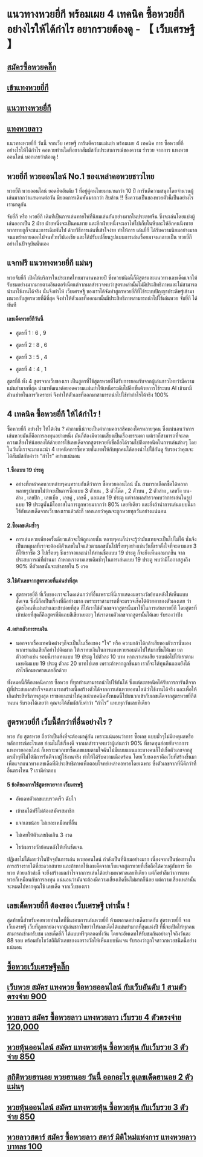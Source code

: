 # แนวทางหวยยี่กี พร้อมเผย 4 เทคนิค ซื้อหวยยี่กี อย่างไรให้ได้กำไร อยากรวยต้องดู - 【 เว็บเศรษฐี 】

## [สมัครซื้อหวยคลิ๊ก](https://www.xn--289-2ll3f3ai1h5d.com/register/@win289_m01)

## [เข้าแทงหวยยี่กี](https://www.xn--289-2ll3f3ai1h5d.com/register/@win289_m01)

## [แนวทางหวยยี่กี](https://www.xn--289-2ll3f3ai1h5d.com/register/@win289_m01)
 
## [แทงหวยลาว](https://ruaygod.com/%e0%b8%ab%e0%b8%a7%e0%b8%a2%e0%b8%a5%e0%b8%b2%e0%b8%a7/)
 
แนวทางหวยยี่กี วันนี้ จากเว็บ เศรษฐี การันตีความแม่นยำ พร้อมเผย 4 เทคนิค การ ซื้อหวยยี่กี อย่างไรให้ได้กำไร คอหวยท่านใดที่อยากสัมผัสกับประสบการณ์ของความ ร่ำรวย จากการ แทงหวยออนไลน์ บอกเลยว่าต้องดู !

## หวยยี่กี หวยออนไลน์ No.1 ของเหล่าคอหวยชาวไทย

หวยยี่กี หวยออนไลน์ ยอดฮิตอันดับ 1 ที่อยู่คู่คนไทยมานานกว่า 10 ปี การันตีความสนุกโดยจำนวนผู้เล่นมากกว่าแสนคนต่อวัน มียอดการเดิมพันมากกว่า สิบล้าน !! ซึ่งความเป็นของหวยตัวนี้เป็นอย่างไร เรามาดูกัน

จับยี่กี หรือ หวยยี่กี เดิมทีเป็นการเล่นทายไพ่ที่นิยมเล่นกันอย่างมากในประเทศจีน ซึ่งจะเล่นโดยแบ่งผู้เล่นออกเป็น 2 ฝ่าย ฝ่ายหนึ่งจะเป็นคนทาย และอีกฝ่ายหนึ่งจะเอาไพ่ไปเก็บในหีบละให้อีกคนนึงทาย หากทายถูก็จะชนะการเดิมพันไป ด้วยวิธีการเล่นที่เข้าใจง่าย ทำให้การ เล่นยี่กี ได้รับความนิยมอย่างมากจนแพร่หลายออกไปจนทั่วทวีปเอเชีย และได้ปรับเปลี่ยนรูปแบบการเล่นเรื่อยมาจนกลายเป็น หวยยี่กี อย่างในปัจจุบันนั่นเอง

## แจกฟรี แนวทางหวยยี่กี แม่นๆ

หวยจับยี่กี เปิดให้บริการในประเทศไทยมานานหลายปี ซึ่งหวยชนิดนี้ก็มีสูตรและแนวทางเลขเด็ดแจกให้รับชมอย่างมากมายตามอินเตอร์เน็ตแต่จากผลสำรวจพบว่าสูตรเหล่านั้นไม่มีประสิทธิภาพและไม่สามารถนำมาใช้งานได้จริง นั่นจึงทำให้ เว็บเศรษฐี ของเราได้จัดทำสูตรหวยยี่กีที่ใช้ระบบปัญญาประดิษฐ์เข้ามาผนวกกับสูตรหวยที่ดีที่สุด จึงทำให้ตัวเลขที่ออกมานั้นมีประสิทธิภาพสามารถนำไปใช้เล่นหวย จับยี่กี ได้ทันที

#### เลขเด็ดหวยยี่กีวันนี้

- สูตรที่ 1 : 6 , 9

- สูตรที่ 2 : 8 , 6

- สูตรที่ 3 : 5 , 4

- สูตรที่ 4 : 4 , 1

สูตรยี่กี ทั้ง 4 สูตรจากเว็บของเรา เป็นสูตรที่ใช้สูตรหวยที่ได้รับการยอมรับจากผู้เล่นชาวไทยว่ามีความแม่นยำมากที่สุด นำมาพัฒนาต่อยอดความแม่นยำให้เหนือระดับไปอีกขั้นด้วยการใช้ระบบ AI เข้ามามีส่วนช่วยในการวิเคราะห์ จึงทำให้ตัวเลขที่ออกมาสามารถนำไปใช้ทำกำไรได้จริง 100%

## 4 เทคนิค ซื้อหวยยี่กี ให้ได้กำไร !

ซื้อหวยยี่กี อย่างไร ให้ได้เงิน ? คำถามนี้น่าจะเป็นคำถามคลาสสิคของใครหลายๆคน ซึ่งแน่นอนว่าการเล่นหวยมันก็คือการลงทุนอย่างหนึ่ง มันก็ต้องมีความเสี่ยงเป็นเรื่องธรรมดา แต่เราก็สามารถที่จะลดความเสี่ยงให้น้อยลงได้ด้วยการใช้เลขเด็ดจากสูตรหวยที่เชื่อถือได้รวมไปถึงเทคนิคในการเล่นต่างๆ โดยในวันนี้เราจะมาแนะนำ 4 เทคนิคการซื้อหวยขั้นเทพให้กับทุกคนได้ลองนำไปใช้กันดู รับรองว่าคุณจะได้สัมผัสกับคำว่า “กำไร” อย่างแน่นอน

#### 1.ซื้อแบบ 19 ประตู

- อย่างที่เหล่าคอหวยหล่ายๆคนทราบกันดีว่าการ ซื้อหวยออนไลน์ นั้น สามารถเลือกซื้อได้หลากหลายรูปแบบไม่ว่าจะเป็นการซื้อแบบ 3 ตัวบน , 3 ตัวโต๊ด , 2 ตัวบน , 2 ตัวล่าง , เลขวิ่ง บน-ล่าง , เลขปัก , เลขเบิ้ล , เลขคู่ , เลขคี่ , และเลข 19 ประตู แต่จากผลสำรวจพบว่าการเล่นในรูปแบบ 19 ประตูนั้นมีโอกาสในการถูกหวยมากกว่า 80% เลยทีเดียว และยิ่งถ้านำการเล่นแบบนี้มาใช้กับเลขเด็ดจากเว็บของเราแล้วล่ะก็ บอกเลยว่าคุณจะถูกหวยทุกวันอย่างแน่นอน

#### 2.ซื้อเลขเดิมซ้ำๆ

- การเล่นหวยเพียงครั้งเดียวแล้วจะให้ถูกเลยนั้น หลายๆคนก็น่าจะรู้ว่ามันแทบจะเป็นไปไม่ได้ นั่นจึงเป็นเหตุผลที่เราจะต้องมีตัวเลขในใจแล้วตามเลขนั้นไปเรื่อยๆอย่างเช่นวันนี้เราตั้งใจที่จะตามเลข 3 ก็ให้เราซื้อ 3 ไปเรื่อยๆ ซึ่งเราจอแนะนำให้ท่านซื้อแบบ 19 ประตู ก็จะยิ่งเห็นผลมากขึ้น จากประสบการณ์ที่ผ่านมา ถ้าหากเราตามเลขเดิมซ้ำๆในการเล่นแบบ 19 ประตู พบว่ามีโอกาสสูงถึง 90% ที่ตัวเลขนั้นจะเข้าภายใน 5 งวด

#### 3.ใช้ตัวเลขจากสูตรหวยที่แม่นยำที่สุด

- สูตรหวยยี่กี ที่เว็บของเราจะโดดเด่นกว่าที่อื่นเพราะที่นี่เราแสดงผลรางวัลย้อนหลังให้เห็นแบบชัดเจน ซึ่งนี่ถือเป็นเรื่องที่ดีอย่างมาก เพราะเราสามารถที่จะตรวจเช็คได้ด้วยตาของตัวเองเลย ว่าสูตรไหนที่แม่นยำและเข้าบ่อยที่สุด ก็ให้เราใช้ตัวเลขจากสูตรนั้นมาใช้ในการเล่นหวยยี่กี โดยสูตรที่เข้าบ่อยที่สุดก็คือสูตรที่มีแถบสีเขียวเยอะๆ ให้เราตามตัวเลขจากสูตรนั้นได้เลย รับรองว่าปัง

#### 4.อย่ากลัวการทบเงิน

- นอกจากเรื่องเทคนิคต่างๆก็จะเป็นในเรื่องของ “ใจ” หรือ ความกล้าได้กล้าเสียของตัวเรานั่นเอง หากเราเล่นเสียก็อย่าไปคิดมาก ให้เราทบเงินในการแทงหวยรอบต่อไปให้มากขึ้นได้เลย ยกตัวอย่างเช่น รอบนี้เราแทงแบบ 19 ประตู ไปตัวละ 10 บาท หากเราเล่นเสีย รอบต่อไปให้เราตามเลขเดิมแบบ 19 ประตู ตัวละ 20 บาทไปเลย เพราะถ้าหากถูกขึ้นมา เราก็จะได้ทุนคืนแถมยังได้กำไรอีกมหาศาลเลยอีกด้วย

ทั้งหมดนี้ก็คือเทคนิคการ ซื้อหวย ที่ทุกท่านสามารถนำไปใช้กันได้ ซึ่งแต่ละเทคนิคได้รับการการันตีจากผู้ที่ประสบผลสำเร็จจนสามารถสร้างเนื้อสร้างตัวได้จากการเล่นหวยออนไลน์ว่าใช้งานได้จริง และเพื่อให้เกิดประสิทธิภาพสูงสุด เราขอแนะนำให้คุณนำเทคนิคทั้งหมดนี้ไปผนวกเข้ากับเลขเด็ดจากสูตรหวยยี่กีด้านบน รับรองได้เลยว่า คุณจะได้สัมผัสกับคำว่า “กำไร” แทบทุกวันเลยทีเดียว

## สูตรหวยยี่กี เว็บนี้ดีกว่าที่อื่นอย่างไร ?

หวย กับ สูตรหวย ถือว่าเป็นสิ่งที่จะต้องมาคู่กัน เพราะแน่นอนว่าการ ซื้อเลข แบบมั่วๆไม่มีเหตุผลหรือหลักการณ์อะไรเลย ย่อมไม่ใช่เรื่องดี จากผลสำรวจพบว่าผู้เล่นกว่า 90% ที่ขาดทุนย่อยยับจากการ แทงหวยออนไลน์ ก็เพราะพวกเขาซื้อเลขแบบตามใจฉันไม่มีแบบแผนและบางคนก็ไปเชื่อตัวเลขจากสูตรมั่วๆที่ไม่ได้มีการรันตีจากผู้ใช้งานจริง ทำให้ได้รับความเดือดร้อน โดยเว็บของเราคือเว็บที่สร้างขึ้นมาเพื่อแจกแนวทางเลขเด็ดที่มีประสิทธิภาพเพื่อตอบโจทย์เหล่าคอหวยโดยเฉพาะ ซึ่งตัวเลขจากที่นี่ดีกว่าที่อื่นตรงไหน ? เรามีคำตอบ

#### 5 ข้อดีของการใช้สูตรหวยจาก เว็บเศรษฐี

- อัพเดทตัวเลขแบบรวดเร็ว ฉับไว

- เข้าชมได้ฟรีไม่ต้องสมัครสมาชิก

- แจกเลขน้อย ไม่เยอะเหมือนที่อื่น

- ไม่เคยให้ตัวเลขผิดเกิน 3 งวด

- โชว์ผลรางวัลย้อนหลังให้เห็นชัดเจน

ปฏิเสธไม่ได้เลยว่าในปัจจุบันการเล่น หวยออนไลน์ กำลังเป็นที่นิยมอย่างมาก เนื่องจากเป็นช่องทางในการสร้างรายได้ที่สะดวกสบาย และถ้าหากใช้เลขเด็ดจากเว็บแจกสูตรหวยที่เชื่อถือได้ควบคู่กับการ ซื้อหวย ด้วยแล้วล่ะก็ จะยิ่งสร้างผลกำไรจากการเล่นได้อย่างมหาศาลเลยทีเดียว แต่ก็อย่าลืมว่าการแทงหวยก็เหมือนกับการลงทุน แน่นอนว่ามันจะต้องมีความเสี่ยงเกิดขึ้นไม่มากก็น้อย แต่ความเสี่ยงเหล่านั้นจะหมดไปหากคุณใช้ เลขเด็ด จากเว็บของเรา

## เลขเด็ดหวยยี่กี ต้องของ เว็บเศรษฐี เท่านั้น !

สุดท้ายนี้สำหรับคอหวยท่านใดที่ชื่นชอบการเล่นหวยยี่กี ห้ามพลาดอย่างเด็ดขาดกับ สูตรหวยยี่กี จาก เว็บเศรษฐี เว็บที่ถูกยกย่องจากผู้เล่นชาวไทยว่าให้เลขเด็ดได้แม่นยำมากที่สุดแห่งปี ที่นี่จะเปิดให้ทุกคนสามารถเข้ามารับชม เลขเด็ดยี่กี ได้แบบฟรีๆตลอดทั้งวัน โดยจะอัพเดทให้รับชมกันอย่างจุใจถึงวันละ 88 รอบ พร้อมกับโชว์สถิติตัวเลขของผลรางวัลให้เห็นแบบชัดเจน รับรองว่าถูกใจสาวกหวยชนิดนี้อย่างแน่นอน

## [ซื้อหวยเว็บเศรษฐีคลิ๊ก ](https://www.xn--289-2ll3f3ai1h5d.com/register/@win289_m01)

## [เว็บหวย สมัคร แทงหวย ซื้อหวยออนไลน์ กับเว็บอันดับ 1 สามตัวตรงจ่าย 900](https://atom.io/themes/%E0%B9%80%E0%B8%A7%E0%B9%87%E0%B8%9A%E0%B8%AB%E0%B8%A7%E0%B8%A2%20%E0%B8%AA%E0%B8%A1%E0%B8%B1%E0%B8%84%E0%B8%A3%20%E0%B9%81%E0%B8%97%E0%B8%87%E0%B8%AB%E0%B8%A7%E0%B8%A2%20%E0%B8%8B%E0%B8%B7%E0%B9%89%E0%B8%AD%E0%B8%AB%E0%B8%A7%E0%B8%A2%E0%B8%AD%E0%B8%AD%E0%B8%99%E0%B9%84%E0%B8%A5%E0%B8%99%E0%B9%8C%20%E0%B8%81%E0%B8%B1%E0%B8%9A%E0%B9%80%E0%B8%A7%E0%B9%87%E0%B8%9A%E0%B8%AD%E0%B8%B1%E0%B8%99%E0%B8%94%E0%B8%B1%E0%B8%9A%201%20%E0%B8%AA%E0%B8%B2%E0%B8%A1%E0%B8%95%E0%B8%B1%E0%B8%A7%E0%B8%95%E0%B8%A3%E0%B8%87%E0%B8%88%E0%B9%88%E0%B8%B2%E0%B8%A2%20900)

## [หวยลาว สมัคร ซื้อหวยลาว แทงหวยลาว เว็บรวย 4 ตัวตรงจ่าย 120,000](https://atom.io/themes/%E0%B8%AB%E0%B8%A7%E0%B8%A2%E0%B8%A5%E0%B8%B2%E0%B8%A7%20%E0%B8%AA%E0%B8%A1%E0%B8%B1%E0%B8%84%E0%B8%A3%20%E0%B8%8B%E0%B8%B7%E0%B9%89%E0%B8%AD%E0%B8%AB%E0%B8%A7%E0%B8%A2%E0%B8%A5%E0%B8%B2%E0%B8%A7%20%E0%B9%81%E0%B8%97%E0%B8%87%E0%B8%AB%E0%B8%A7%E0%B8%A2%E0%B8%A5%E0%B8%B2%E0%B8%A7%20%E0%B9%80%E0%B8%A7%E0%B9%87%E0%B8%9A%E0%B8%A3%E0%B8%A7%E0%B8%A2%204%20%E0%B8%95%E0%B8%B1%E0%B8%A7%E0%B8%95%E0%B8%A3%E0%B8%87%E0%B8%88%E0%B9%88%E0%B8%B2%E0%B8%A2%20120,000)

## [หวยหุ้นออนไลน์ สมัคร แทงหวยหุ้น ซื้อหวยหุ้น กับเว็บรวย 3 ตัวจ่าย 850](https://atom.io/packages/%E0%B8%AB%E0%B8%A7%E0%B8%A2%E0%B8%AB%E0%B8%B8%E0%B9%89%E0%B8%99%E0%B8%AD%E0%B8%AD%E0%B8%99%E0%B9%84%E0%B8%A5%E0%B8%99%E0%B9%8C%20%E0%B8%AA%E0%B8%A1%E0%B8%B1%E0%B8%84%E0%B8%A3%20%E0%B9%81%E0%B8%97%E0%B8%87%E0%B8%AB%E0%B8%A7%E0%B8%A2%E0%B8%AB%E0%B8%B8%E0%B9%89%E0%B8%99%20%E0%B8%8B%E0%B8%B7%E0%B9%89%E0%B8%AD%E0%B8%AB%E0%B8%A7%E0%B8%A2%E0%B8%AB%E0%B8%B8%E0%B9%89%E0%B8%99%20%E0%B8%81%E0%B8%B1%E0%B8%9A%E0%B9%80%E0%B8%A7%E0%B9%87%E0%B8%9A%E0%B8%A3%E0%B8%A7%E0%B8%A2%203%20%E0%B8%95%E0%B8%B1%E0%B8%A7%E0%B8%88%E0%B9%88%E0%B8%B2%E0%B8%A2%20850)

## [สถิติหวยฮานอย หวยฮานอย วันนี้ ออกอะไร ดูเลขเด็ดฮานอย 2 ตัวแม่นๆ ](https://atom.io/packages/%E0%B8%AA%E0%B8%96%E0%B8%B4%E0%B8%95%E0%B8%B4%E0%B8%AB%E0%B8%A7%E0%B8%A2%E0%B8%AE%E0%B8%B2%E0%B8%99%E0%B8%AD%E0%B8%A2%20%E0%B8%AB%E0%B8%A7%E0%B8%A2%E0%B8%AE%E0%B8%B2%E0%B8%99%E0%B8%AD%E0%B8%A2%20%E0%B8%A7%E0%B8%B1%E0%B8%99%E0%B8%99%E0%B8%B5%E0%B9%89%20%E0%B8%AD%E0%B8%AD%E0%B8%81%E0%B8%AD%E0%B8%B0%E0%B9%84%E0%B8%A3%20%E0%B8%94%E0%B8%B9%E0%B9%80%E0%B8%A5%E0%B8%82%E0%B9%80%E0%B8%94%E0%B9%87%E0%B8%94%E0%B8%AE%E0%B8%B2%E0%B8%99%E0%B8%AD%E0%B8%A2%202%20%E0%B8%95%E0%B8%B1%E0%B8%A7%E0%B9%81%E0%B8%A1%E0%B9%88%E0%B8%99%E0%B9%86)

## [หวยหุ้นออนไลน์ สมัคร แทงหวยหุ้น ซื้อหวยหุ้น กับเว็บรวย 3 ตัวจ่าย 850 ](https://atom.io/packages/%E0%B8%AB%E0%B8%A7%E0%B8%A2%E0%B8%AB%E0%B8%B8%E0%B9%89%E0%B8%99%E0%B8%AD%E0%B8%AD%E0%B8%99%E0%B9%84%E0%B8%A5%E0%B8%99%E0%B9%8C%20%E0%B8%AA%E0%B8%A1%E0%B8%B1%E0%B8%84%E0%B8%A3%20%E0%B9%81%E0%B8%97%E0%B8%87%E0%B8%AB%E0%B8%A7%E0%B8%A2%E0%B8%AB%E0%B8%B8%E0%B9%89%E0%B8%99%20%E0%B8%8B%E0%B8%B7%E0%B9%89%E0%B8%AD%E0%B8%AB%E0%B8%A7%E0%B8%A2%E0%B8%AB%E0%B8%B8%E0%B9%89%E0%B8%99%20%E0%B8%81%E0%B8%B1%E0%B8%9A%E0%B9%80%E0%B8%A7%E0%B9%87%E0%B8%9A%E0%B8%A3%E0%B8%A7%E0%B8%A2%203%20%E0%B8%95%E0%B8%B1%E0%B8%A7%E0%B8%88%E0%B9%88%E0%B8%B2%E0%B8%A2%20850)

## [หวยลาวสตาร์ สมัคร ซื้อหวยลาว สตาร์ มิติใหม่แห่งการ แทงหวยลาว บาทละ 100 ](https://atom.io/packages/%E0%B8%AB%E0%B8%A7%E0%B8%A2%E0%B8%A5%E0%B8%B2%E0%B8%A7%E0%B8%AA%E0%B8%95%E0%B8%B2%E0%B8%A3%E0%B9%8C%20%E0%B8%AA%E0%B8%A1%E0%B8%B1%E0%B8%84%E0%B8%A3%20%E0%B8%8B%E0%B8%B7%E0%B9%89%E0%B8%AD%E0%B8%AB%E0%B8%A7%E0%B8%A2%E0%B8%A5%E0%B8%B2%E0%B8%A7%20%E0%B8%AA%E0%B8%95%E0%B8%B2%E0%B8%A3%E0%B9%8C%20%E0%B8%A1%E0%B8%B4%E0%B8%95%E0%B8%B4%E0%B9%83%E0%B8%AB%E0%B8%A1%E0%B9%88%E0%B9%81%E0%B8%AB%E0%B9%88%E0%B8%87%E0%B8%81%E0%B8%B2%E0%B8%A3%20%E0%B9%81%E0%B8%97%E0%B8%87%E0%B8%AB%E0%B8%A7%E0%B8%A2%E0%B8%A5%E0%B8%B2%E0%B8%A7%20%E0%B8%9A%E0%B8%B2%E0%B8%97%E0%B8%A5%E0%B8%B0%20100)